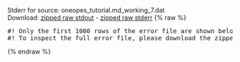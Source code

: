 Stderr for source:  oneopes_tutorial.md_working_7.dat   
Download: [zipped raw stdout](oneopes_tutorial.md_working_7.dat.plumed_master.stdout.txt.zip) - [zipped raw stderr](oneopes_tutorial.md_working_7.dat.plumed_master.stderr.txt.zip) 
{% raw %}
<pre>
#! Only the first 1000 rows of the error file are shown below
#! To inspect the full error file, please download the zipped raw stderr file above
</pre>
{% endraw %}
